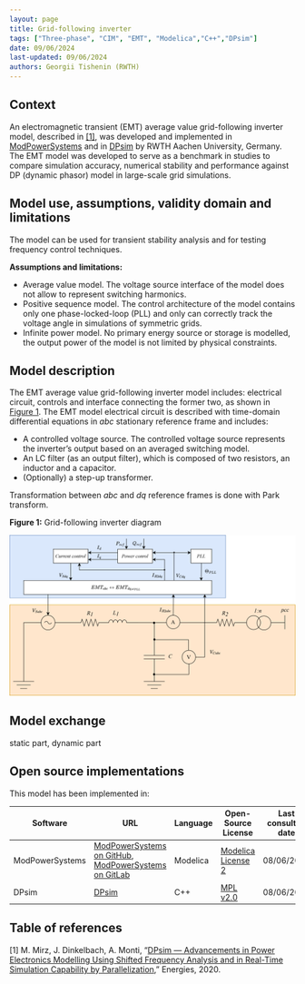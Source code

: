 ```yaml
---
layout: page 
title: Grid-following inverter
tags: ["Three-phase", "CIM", "EMT", "Modelica","C++","DPsim"] 
date: 09/06/2024 
last-updated: 09/06/2024
authors: Georgii Tishenin (RWTH)
---
```


## Context
An electromagnetic transient (EMT) average value grid-following inverter model, described in [[1]](#1), was developed and implemented in [ModPowerSystems](https://git.rwth-aachen.de/acs/public/simulation/modpowersystems) and in [DPsim](https://github.com/sogno-platform/dpsim) by RWTH Aachen University, Germany. The EMT model was developed to serve as a benchmark in studies to compare simulation accuracy, numerical stability and performance against DP (dynamic phasor) model in large-scale grid simulations.

## Model use, assumptions, validity domain and limitations

The model can be used for transient stability analysis and for testing frequency control techniques.

**Assumptions and limitations:**
 - Average value model. The voltage source interface of the model does not allow to represent switching harmonics.
 - Positive sequence model. The control architecture of the model contains only one phase-locked-loop (PLL) and only can correctly track the voltage angle in simulations of symmetric grids.
 - Infinite power model. No primary energy source or storage is modelled, the output power of the model is not limited by physical constraints.

## Model description

The EMT average value grid-following inverter model includes: electrical circuit, controls and interface connecting the former two, as shown in [Figure 1](#fig_grid_following_inverter). The EMT model electrical circuit is described with time-domain differential equations in *abc* stationary reference frame and includes:
 - A controlled voltage source. The controlled voltage source represents the inverter’s output based on an averaged switching model.
 - An LC filter (as an output filter), which is composed of two resistors, an inductor and a capacitor.
 - (Optionally) a step-up transformer.

Transformation between *abc* and *dq* reference frames is done with Park transform.

<span id="fig_grid_following_inverter"></span>
**Figure 1:** Grid-following inverter diagram

![Grid-following inverter diagram](images/average_grid_following_inverter.svg "Grid-following inverter diagram")


## Model exchange
static part, dynamic part


## Open source implementations

This model has been implemented in:

| Software      | URL | Language | Open-Source License | Last consulted date | Comments |
| --------------| --- | --------- | ------------------- |------------------- | -------- |
| ModPowerSystems | [ModPowerSystems on GitHub](https://github.com/ModPowerSystems/ModPowerSystems), [ModPowerSystems on GitLab](https://git.rwth-aachen.de/acs/public/simulation/modpowersystems)  | Modelica | [Modelica License 2](https://modelica.org/licenses/ModelicaLicense2)  | 08/06/2024 | - |
| DPsim | [DPsim](https://github.com/sogno-platform/dpsim)  | C++ | [MPL v2.0](https://www.mozilla.org/en-US/MPL/2.0/)  | 08/06/2024 | - |

## Table of references
<a id="1">[1]</a>  M. Mirz, J. Dinkelbach, A. Monti, “[DPsim — Advancements in Power Electronics Modelling Using Shifted Frequency Analysis and in Real-Time Simulation Capability by Parallelization](https://www.mdpi.com/1996-1073/13/15/3879),” Energies, 2020.
